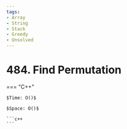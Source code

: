```yaml
---
tags:
- Array
- String
- Stack
- Greedy
- Unsolved
---
```



# 484. Find Permutation

=== "C++"

    $Time: O()$

    $Space: O()$

    ```c++
    ```